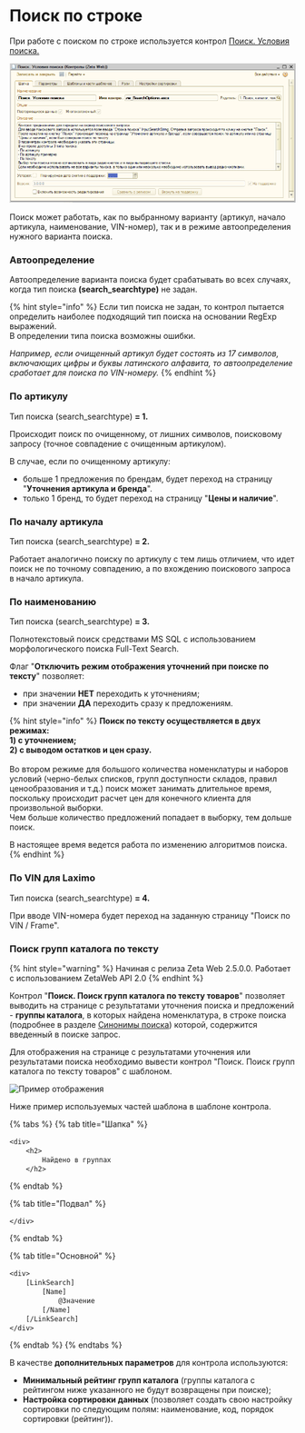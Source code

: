 # Поиск по строке

При работе с поиском по строке используется контрол [Поиск. Условия поиска.](../../tekhnicheskaya-dokumentaciya/opisanie-kontrolov/1-poisk-katalog-tovary/poisk-usloviya-poiska.md)

![Контрол "Поиск. Условия поиска (Zeta Web)"](<../../.gitbook/assets/Image 95.png>)

Поиск может работать, как по выбранному варианту (артикул, начало артикула, наименование, VIN-номер), так и в режиме автоопределения нужного варианта поиска.

### Автоопределение

Автоопределение варианта поиска будет срабатывать во всех случаях, когда тип поиска **(search\_searchtype)** не задан.

{% hint style="info" %}
Если тип поиска не задан, то контрол пытается определить наиболее подходящий тип поиска на основании RegExp выражений. \
В определении типа поиска возможны ошибки.

_Например, если очищенный артикул будет состоять из 17 символов, включающих цифры и буквы латинского алфавита, то автоопределение сработает для поиска по VIN-номеру._
{% endhint %}

### По артикулу

Тип поиска (search\_searchtype) **= 1.**

Происходит поиск по очищенному, от лишних символов, поисковому запросу (точное совпадение с очищенным артикулом).&#x20;

В случае, если по очищенному артикулу:

* больше 1 предложения по брендам, будет переход на страницу "**Уточнения артикула и бренда**".
* только 1 бренд, то будет переход на страницу "**Цены и наличие**".

### По началу артикула

Тип поиска (search\_searchtype) **= 2.**

Работает аналогично поиску по артикулу с тем лишь отличием, что идет поиск не по точному совпадению, а по вхождению поискового запроса в начало артикула.

### По наименованию

Тип поиска (search\_searchtype) **= 3.**

Полнотекстовый поиск средствами MS SQL с использованием морфологического поиска Full-Text Search.

Флаг "**Отключить режим отображения уточнений при поиске по тексту**" позволяет:

* при значении **НЕТ** переходить к уточнениям;
* при значении **ДА** переходить сразу к предложениям.

{% hint style="info" %}
**Поиск по тексту осуществляется в двух режимах:**\
**1) с уточнением;**\
**2) с выводом остатков и цен сразу.** \
\
Во втором режиме для большого количества номенклатуры и наборов условий (черно-белых списков, групп доступности складов, правил ценообразования и т.д.) поиск может занимать длительное время, поскольку происходит расчет цен для конечного клиента для произвольной выборки. \
Чем больше количество предложений попадает в выборку, тем дольше поиск.

В настоящее время ведется работа по изменению алгоритмов поиска.
{% endhint %}

### По VIN для Laximo

Тип поиска (search\_searchtype) **= 4.**

При вводе VIN-номера будет переход на заданную страницу "Поиск по VIN / Frame".

### Поиск групп каталога по тексту

{% hint style="warning" %}
Начиная с релиза Zeta Web 2.5.0.0. Работает с использованием ZetaWeb API 2.0
{% endhint %}

Контрол "**Поиск. Поиск групп каталога по тексту товаров**" позволяет выводить на странице с результатами уточнения поиска и предложений - **группы каталога**, в которых найдена номенклатура, в строке поиска (подробнее в разделе [Синонимы поиска](../gruppy-sinonimov-poiska.md)) которой, содержится введенный в поиске запрос.

Для отображения на странице с результатами уточнения или результатами поиска необходимо вывести контрол "Поиск. Поиск групп каталога по тексту товаров" с шаблоном.

![Пример отображения](<../../.gitbook/assets/image (587).png>)

Ниже пример используемых частей шаблона в шаблоне контрола.

{% tabs %}
{% tab title="Шапка" %}
```markup
<div>
	<h2>
		Найдено в группах
	</h2>
```
{% endtab %}

{% tab title="Подвал" %}
```
</div>
```
{% endtab %}

{% tab title="Основной" %}
```
<div>
	[LinkSearch]
		[Name]
			@Значение
		[/Name]
	[/LinkSearch]
</div>
```
{% endtab %}
{% endtabs %}

В качестве **дополнительных параметров** для контрола используются:

* **Минимальный рейтинг групп каталога** (группы каталога с рейтингом ниже указанного не будут возвращены при поиске);
* **Настройка сортировки данных** (позволяет создать свою настройку сортировки по следующим полям: наименование, код, порядок сортировки (рейтинг)).
